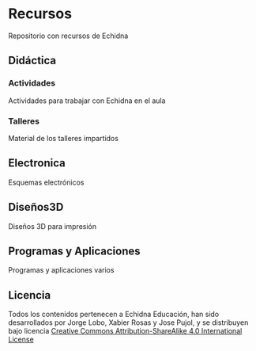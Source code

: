 # Recursos
Repositorio con recursos de Echidna
## Didáctica

### Actividades
Actividades para trabajar con Echidna en el aula
### Talleres
Material de los talleres impartidos
## Electronica
Esquemas electrónicos
## Diseños3D
Diseños 3D para impresión
## Programas y Aplicaciones
Programas y aplicaciones varios
## Licencia
Todos los contenidos pertenecen a Echidna Educación, han sido desarrollados por Jorge Lobo, Xabier Rosas y Jose Pujol, y se distribuyen bajo licencia [Creative Commons Attribution-ShareAlike 4.0 International License](http://creativecommons.org/licenses/by-sa/4.0/)
